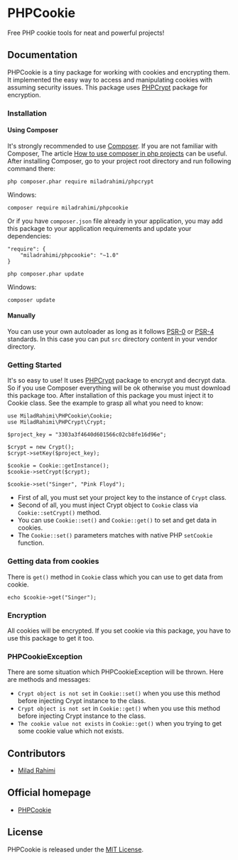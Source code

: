 # PHPCookie
Free PHP cookie tools for neat and powerful projects!


## Documentation
PHPCookie is a tiny package for working with cookies and encrypting them.
It implemented the easy way to access and manipulating cookies with assuming security issues.
This package uses [PHPCrypt](https://github.com/miladrahimi/phpcrypt) package for encryption.

### Installation
#### Using Composer
It's strongly recommended to use [Composer](http://getcomposer.org).
If you are not familiar with Composer, The article
[How to use composer in php projects](http://miladrahimi.com/blog/2015/04/12/how-to-use-composer-in-php-projects)
can be useful.
After installing Composer, go to your project root directory and run following command there:
```
php composer.phar require miladrahimi/phpcrypt
```
Windows:
```
composer require miladrahimi/phpcookie
```
Or if you have `composer.json` file already in your application,
you may add this package to your application requirements
and update your dependencies:
```
"require": {
    "miladrahimi/phpcookie": "~1.0"
}
```
```
php composer.phar update
```
Windows:
```
composer update
```
#### Manually
You can use your own autoloader as long as it follows [PSR-0](http://www.php-fig.org/psr/psr-0) or
[PSR-4](http://www.php-fig.org/psr/psr-4) standards.
In this case you can put `src` directory content in your vendor directory.

### Getting Started
It's so easy to use!
It uses [PHPCrypt](https://github.com/miladrahimi/phpcrypt) package to encrypt and decrypt data.
So if you use Composer everything will be ok otherwise you must download this package too.
After installation of this package you must inject it to Cookie class.
See the example to grasp all what you need to know:

```
use MiladRahimi\PHPCookie\Cookie;
use MiladRahimi\PHPCrypt\Crypt;

$project_key = "3303a3f4640d601566c02cb8fe16d96e";

$crypt = new Crypt();
$crypt->setKey($project_key);

$cookie = Cookie::getInstance();
$cookie->setCrypt($crypt);

$cookie->set("Singer", "Pink Floyd");
```

*   First of all, you must set your project key to the instance of `Crypt` class.
*   Second of all, you must inject Crypt object to `Cookie` class via `Cookie::setCrypt()` method.
*   You can use `Cookie::set()` and `Cookie::get()` to set and get data in cookies.
*   The `Cookie::set()` parameters matches with native PHP `setCookie` function.

### Getting data from cookies
There is `get()` method in `Cookie` class which you can use to get data from cookie.
```
echo $cookie->get("Singer");
```

### Encryption
All cookies will be encrypted.
If you set cookie via this package, you have to use this package to get it too.

### PHPCookieException
There are some situation which PHPCookieException will be thrown.
Here are methods and messages:
*   `Crypt object is not set` in `Cookie::set()` when you use this method before injecting Crypt instance to the class.
*   `Crypt object is not set` in `Cookie::get()` when you use this method before injecting Crypt instance to the class.
*   `The cookie value not exists` in `Cookie::get()` when you trying to get some cookie value which not exists.

## Contributors
*	[Milad Rahimi](http://miladrahimi.com)

## Official homepage
*   [PHPCookie](http://miladrahimi.github.io/phpcookie)

## License
PHPCookie is released under the [MIT License](http://opensource.org/licenses/mit-license.php).
